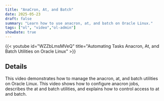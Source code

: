 ```yaml
---
title: "AnaCron, At, and Batch"
date: 2025-05-23
draft: false
summary: "Learn how to use anacron, at, and batch on Oracle Linux."
tags: ["ol", "video","ol-admin"]
showDate: true
---
```


{{< youtube id="WZZbLmsMVeQ" title="Automating Tasks Anacron, At, and Batch Utilities on Oracle Linux" >}}

## Details

This video demonstrates how to manage the anacron, at, and batch utilities on Oracle Linux. This video shows how to configure anacron jobs, describes the at and batch utilities, and explains how to control access to at and batch.

